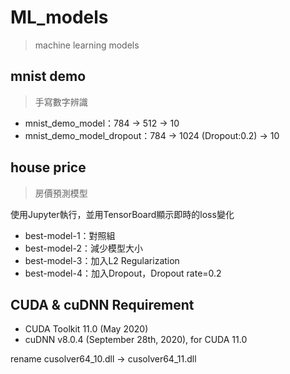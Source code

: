 # ML_models
> machine learning models

## mnist demo
> 手寫數字辨識

* mnist_demo_model：784 -> 512 -> 10
* mnist_demo_model_dropout：784 -> 1024 (Dropout:0.2) -> 10

## house price
> 房價預測模型

使用Jupyter執行，並用TensorBoard顯示即時的loss變化

* best-model-1：對照組
* best-model-2：減少模型大小
* best-model-3：加入L2 Regularization
* best-model-4：加入Dropout，Dropout rate=0.2

## CUDA & cuDNN Requirement
* CUDA Toolkit 11.0 (May 2020)  
* cuDNN v8.0.4 (September 28th, 2020), for CUDA 11.0

rename cusolver64_10.dll -> cusolver64_11.dll